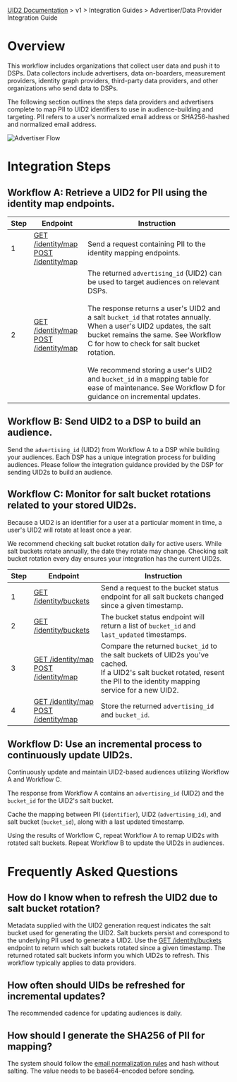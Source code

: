 [UID2 Documentation](../../README.md) > v1 > Integration Guides > Advertiser/Data Provider Integration Guide

# Overview

This workflow includes organizations that collect user data and push it to DSPs. Data collectors include advertisers, data on-boarders, measurement providers, identity graph providers, third-party data providers, and other organizations who send data to DSPs.

The following section outlines the steps data providers and advertisers complete to map PII to UID2 identifiers to use in audience-building and targeting. PII refers to a user's normalized email address or SHA256-hashed and normalized email address.

![Advertiser Flow](https://mermaid.ink/svg/eyJjb2RlIjoiICBzZXF1ZW5jZURpYWdyYW1cbiAgICBwYXJ0aWNpcGFudCBEUCBhcyBEYXRhIFByb3ZpZGVyXG4gICAgcGFydGljaXBhbnQgVUlEMiBhcyBVSUQyIFNlcnZpY2VcbiAgICBwYXJ0aWNpcGFudCBEU1BcbiAgICBEUC0-PlVJRDI6IEEtMTogU2VuZCBQSUkgdG8gaWRlbnRpdHkgbWFwcGluZyBzZXJ2aWNlLlxuICAgIFVJRDItPj5EUDogQS0yOiBTdG9yZSB0aGUgVUlEMiBhbmQgc2FsdCBidWNrZXQgcmV0dXJuZWQgZnJvbSB0aGUgaWRlbnRpdHkgbWFwcGluZyBzZXJ2aWNlLlxuICAgIERQLS0-PkRTUDogQi0xLiBTZW5kIHN0b3JlZCBVSUQyIHRvIERTUHMgdG8gY3JlYXRlIGF1ZGllbmNlcy5cbiAgICBsb29wIFNhbHQgQnVja2V0IFJvdGF0aW9uIFVJRDIgUmVmcmVzaFxuICAgICAgIERQLT4-VUlEMjogQy0xOiBNb25pdG9yIHNhbHQgYnVja2V0IHJvdGF0aW9ucyB1c2luZyB0aGUgYnVja2V0IHNlcnZpY2UuXG4gICAgICAgVUlEMi0-PkRQOiBDLTI6IFJldHVybiBzYWx0IGJ1Y2tldHMgcm90YXRlZCBzaW5jZSBhIGdpdmVuIHRpbWVzdGFtcC5cbiAgICAgICBEUC0-PlVJRDI6IEMtMzogQ2hlY2sgaWYgYW55IHN0b3JlZCBVSUQycyBzYWx0IGJ1Y2tldHMgcm90YXRlZC48YnI-SWYgdGhleSBkaWQsIHJlc2VuZCBQSUkgdG8gaWRlbnRpdHkgbWFwcGluZyBzZXJ2aWNlIGZvciBhIG5ldyBVSUQyLlxuICAgICAgIFVJRDItPj5EUDogQy00OiBTdG9yZSB0aGUgVUlEMiBhbmQgc2FsdCBidWNrZXQgcmV0dXJuZWQgZnJvbSB0aGUgaWRlbnRpdHkgbWFwcGluZyBzZXJ2aWNlLlxuICAgIGVuZFxuICAgIFxuIiwibWVybWFpZCI6e30sInVwZGF0ZUVkaXRvciI6ZmFsc2V9)

# Integration Steps

## Workflow A: Retrieve a UID2 for PII using the identity map endpoints.

| Step | Endpoint | Instruction |
| --- | --- | --- |
| 1 | [GET /identity/map](../endpoints/get-identity-map.md)<br>[POST /identity/map](../endpoints/post-identity-map.md) | Send a request containing PII to the identity mapping endpoints. |
| 2 | [GET /identity/map](../endpoints/get-identity-map.md)<br>[POST /identity/map](../endpoints/post-identity-map.md) | The returned `advertising_id` (UID2) can be used to target audiences on relevant DSPs.<br><br>The response returns a user's UID2 and a salt `bucket_id` that rotates annually. When a user's UID2 updates, the salt bucket remains the same. See Workflow C for how to check for salt bucket rotation.<br><br>We recommend storing a user's UID2 and `bucket_id` in a mapping table for ease of maintenance. See Workflow D for guidance on incremental updates. |

## Workflow B: Send UID2 to a DSP to build an audience.
Send the `advertising_id` (UID2) from Workflow A to a DSP while building your audiences. Each DSP has a unique integration process for building audiences. Please follow the integration guidance provided by the DSP for sending UID2s to build an audience.

## Workflow C: Monitor for salt bucket rotations related to your stored UID2s.
Because a UID2 is an identifier for a user at a particular moment in time, a user's UID2 will rotate at least once a year. 

We recommend checking salt bucket rotation daily for active users. While salt buckets rotate annually, the date they rotate may change. Checking salt bucket rotation every day ensures your integration has the current UID2s.

| Step | Endpoint | Instruction |
| --- | --- | --- |
| 1 | [GET /identity/buckets](../endpoints/get-identity-buckets.md) | Send a request to the bucket status endpoint for all salt buckets changed since a given timestamp. |
| 2 | [GET /identity/buckets](../endpoints/get-identity-buckets.md) | The bucket status endpoint will return a list of `bucket_id` and `last_updated` timestamps. |
| 3 | [GET /identity/map](../endpoints/get-identity-map.md)<br>[POST /identity/map](../endpoints/post-identity-map.md) | Compare the returned `bucket_id` to the salt buckets of UID2s you've cached.<br>If a UID2's salt bucket rotated, resent the PII to the identity mapping service for a new UID2. |
| 4 | [GET /identity/map](../endpoints/get-identity-map.md)<br>[POST /identity/map](../endpoints/post-identity-map.md) | Store the returned `advertising_id` and `bucket_id`. |

## Workflow D: Use an incremental process to continuously update UID2s.

Continuously update and maintain UID2-based audiences utilizing Workflow A and Workflow C.

The response from Workflow A contains an `advertising_id` (UID2) and the `bucket_id` for the UID2's salt bucket.

Cache the mapping between PII (`identifier`),  UID2 (`advertising_id`), and  salt bucket (`bucket_id`), along with a last updated timestamp.

Using the results of Workflow C, repeat Workflow A to remap UID2s with rotated salt buckets. Repeat Workflow B to update the UID2s in audiences.

# Frequently Asked Questions
## How do I know when to refresh the UID2 due to salt bucket rotation?
Metadata supplied with the UID2 generation request indicates the salt bucket used for generating the UID2. Salt buckets persist and correspond to the underlying PII used to generate a UID2. Use the  [GET /identity/buckets](../endpoints/get-identity-buckets.md) endpoint to return which salt buckets rotated since a given timestamp. The returned rotated salt buckets inform you which UID2s to refresh. This workflow typically applies to data providers. 

## How often should UIDs be refreshed for incremental updates?
The recommended cadence for updating audiences is daily. 

## How should I generate the SHA256 of PII for mapping?
The system should follow the [email normalization rules](../../README.md#email-normalization) and hash without salting. The value needs to be base64-encoded before sending.